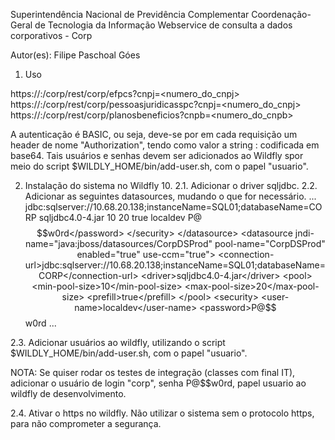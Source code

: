 ﻿Superintendência Nacional de Previdência Complementar
Coordenação-Geral de Tecnologia da Informação
Webservice de consulta a dados corporativos - Corp

Autor(es): Filipe Paschoal Góes

1. Uso

https://<hostname>:<porta>/corp/rest/corp/efpcs?cnpj=<numero_do_cnpj>
https://<hostname>:<porta>/corp/rest/corp/pessoasjuridicasspc?cnpj=<numero_do_cnpj>
https://<hostname>:<porta>/corp/rest/corp/planosbeneficios?cnpb=<numero_do_cnpb>

A autenticação é BASIC, ou seja, deve-se por em cada requisição um header de nome "Authorization", tendo como valor a string <usuario>:<senha> codificada em base64. Tais usuários e senhas devem ser adicionados ao Wildfly spor meio do script $WILDLY_HOME/bin/add-user.sh, com o papel "usuario".

2. Instalação do sistema no Wildfly 10.
2.1. Adicionar o driver sqljdbc.
2.2. Adicionar as seguintes datasources, mudando o que for necessário.
	<subsystem xmlns="urn:jboss:domain:datasources:4.0">
        <datasources>
			...
			<datasource jndi-name="java:jboss/datasources/CorpDSDev" pool-name="CorpDSDev" enabled="true" use-ccm="true">
				<connection-url>jdbc:sqlserver://10.68.20.138;instanceName=SQL01;databaseName=CORP</connection-url>
				<driver>sqljdbc4.0-4.jar</driver>
				<pool>
					<min-pool-size>10</min-pool-size>
					<max-pool-size>20</max-pool-size>
					<prefill>true</prefill>
				</pool>
				<security>
					<user-name>localdev</user-name>
					<password>P@$$w0rd</password>
				</security>
			</datasource>
			<datasource jndi-name="java:jboss/datasources/CorpDSProd" pool-name="CorpDSProd" enabled="true" use-ccm="true">
				<connection-url>jdbc:sqlserver://10.68.20.138;instanceName=SQL01;databaseName=CORP</connection-url>
				<driver>sqljdbc4.0-4.jar</driver>
				<pool>
					<min-pool-size>10</min-pool-size>
					<max-pool-size>20</max-pool-size>
					<prefill>true</prefill>
				</pool>
				<security>
					<user-name>localdev</user-name>
					<password>P@$$w0rd</password>
				</security>
			</datasource>
			...
		</datasources>
	</subsystem>

2.3. Adicionar usuários ao wildfly, utilizando o script $WILDLY_HOME/bin/add-user.sh, com o papel "usuario".

NOTA: Se quiser rodar os testes de integração (classes com final IT), adicionar o usuário de login "corp", senha P@$$w0rd, papel usuario ao wildfly de desenvolvimento. 

2.4. Ativar o https no wildfly. Não utilizar o sistema sem o protocolo https, para não comprometer a segurança.